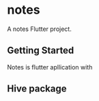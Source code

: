 # notes

A notes Flutter project.

## Getting Started

Notes is flutter apllication with 
## Hive package
